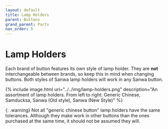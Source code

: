 ```yaml
---
layout: default
title: Lamp Holders
parent: Buttons
grand_parent: Parts
nav_order: 5
---
```


# Lamp Holders

Each brand of button features its own style of lamp holder. They are **not** interchangeable between brands, so keep this in mind when changing buttons. Both styles of Sanwa lamp holders will work in any Sanwa button.

{% include image.html url="../../img/lamp-holders.png" description="An assortment of lamp holders. From left to right: Generic Chinese, Samducksa, Sanwa (Old style), Sanwa (New Style)" %}

{: .warning}
Not all "generic chinese button" lamp holders have the same tolerances. Although they make work in other buttons than the ones purchased at the same time, it should not be assumed they will.